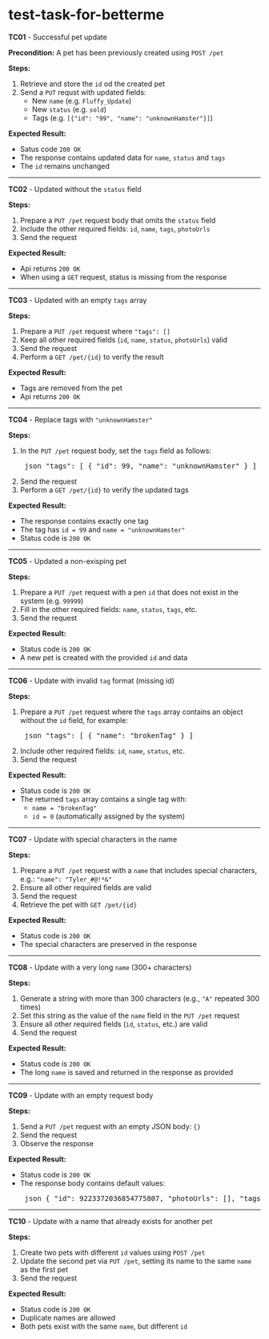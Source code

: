 # test-task-for-betterme

**TC01** - Successful pet update

**Precondition:** A pet has been previously created using `POST /pet`

**Steps:**
1. Retrieve and store the `id` od the created pet
2. Send a `PUT` requst with updated fields:
    - New `name` (e.g. `Fluffy_Update`)
    - New `status` (e.g. `sold`)
    - Tags (e.g. `[{"id": "99", "name": "unknownHamster"}]`)

**Expected Result:**
- Satus code `200 OK`
- The response contains updated data for `name`, `status` and `tags`
- The `id` remains unchanged
---
**TC02** - Updated without the `status` field

**Steps:**
1. Prepare a `PUT /pet` request body that omits the `status` field
2. Include the other required fields: `id`, `name`, `tags`, `photoUrls`
3. Send the request

**Expected Result:**
- Api returns `200 OK`
- When using a `GET` request, status is missing from the response
---
**TC03** - Updated with an empty `tags` array

**Steps:**
1. Prepare a `PUT /pet` request where `"tags": []`
2. Keep all other required fields (`id`, `name`, `status`, `photoUrls`) valid
3. Send the request
4. Perform a `GET /pet/{id}` to verify the result

**Expected Result:**
- Tags are removed from the pet
- Api returns `200 OK`
---
**TC04** - Replace tags with `"unknownHamster"`

**Steps:**
1. In the `PUT /pet` request body, set the `tags` field as follows:
   <pre> json "tags": [ { "id": 99, "name": "unknownHamster" } ] </pre>
2. Send the request
3. Perform a `GET /pet/{id}` to verify the updated tags

**Expected Result:**
- The response contains exactly one tag
- The tag has `id = 99` and `name = "unknownHamster"`
- Status code is `200 OK`
---
**TC05** - Updated a non-exisping pet

**Steps:**
1.  Prepare a `PUT /pet` request with a pen `id` that does not exist in the system (e.g. `99999`)
2.  Fill in the other required fields: `name`, `status`, `tags`, etc.
3.  Send the request

**Expected Result:**
- Status code is `200 OK`
- A new pet is created with the provided `id` and data
---
**TC06** - Update with invalid `tag` format (missing id)

**Steps:**
1. Prepare a `PUT /pet` request where the `tags` array contains an object without the `id` field, for example:
   <pre> json "tags": [ { "name": "brokenTag" } ] </pre>
2. Include other required fields: `id`, `name`, `status`, etc.
3.  Send the request

**Expected Result:**
- Status code is `200 OK`
- The returned `tags` array contains a single tag with:
    - `name = "brokenTag"`
    - `id = 0` (automatically assigned by the system)
 ---
**TC07** - Update with special characters in the name 

**Steps:**
1. Prepare a `PUT /pet` request with a `name` that includes special characters, e.g.: `"name": "Tyler_#@!*&"`
2. Ensure all other required fields are valid
3. Send the request
4. Retrieve the pet with `GET /pet/{id}`

**Expected Result:**
- Status code is `200 OK`
- The special characters are preserved in the response
---
**TC08** -  Update with a very long `name` (300+ characters)

**Steps:**
1. Generate a string with more than 300 characters (e.g., `"A"` repeated 300 times)
2. Set this string as the value of the `name` field in the `PUT /pet` request
3. Ensure all other required fields (`id`, `status`, etc.) are valid
4. Send the request
   
**Expected Result:**
- Status code is `200 OK`
- The long `name` is saved and returned in the response as provided
---
**TC09** - Update with an empty request body

**Steps:**
1. Send a `PUT /pet` request with an empty JSON body: `{}`
2. Send the request
3. Observe the response

**Expected Result:**
- Status code is `200 OK`
- The response body contains default values:
  <pre> json { "id": 9223372036854775807, "photoUrls": [], "tags": [] } </pre>
---
**TC10** - Update with a name that already exists for another pet

**Steps:**
1. Create two pets with different `id` values using `POST /pet`
2. Update the second pet via `PUT /pet`, setting its name to the same `name` as the first pet
3. Send the request

**Expected Result:**
- Status code is `200 OK`
- Duplicate names are allowed
- Both pets exist with the same `name`, but different `id`











